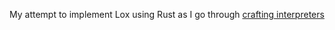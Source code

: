 My attempt to implement Lox using Rust as I go through [crafting interpreters](https://craftinginterpreters.com)
